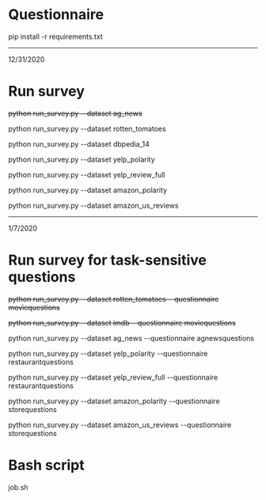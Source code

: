 # Questionnaire

pip install -r requirements.txt

--------------------------------------------------------------
12/31/2020
# Run survey
~~python run_survey.py --dataset ag_news~~

python run_survey.py --dataset rotten_tomatoes

python run_survey.py --dataset dbpedia_14

python run_survey.py --dataset yelp_polarity

python run_survey.py --dataset yelp_review_full

python run_survey.py --dataset amazon_polarity

python run_survey.py --dataset amazon_us_reviews

----------------------------------------------------------------
1/7/2020
# Run survey for task-sensitive questions

~~python run_survey.py --dataset rotten_tomatoes --questionnaire moviequestions~~

~~python run_survey.py --dataset imdb --questionnaire moviequestions~~

python run_survey.py --dataset ag_news --questionnaire agnewsquestions

python run_survey.py --dataset yelp_polarity --questionnaire restaurantquestions

python run_survey.py --dataset yelp_review_full --questionnaire restaurantquestions

python run_survey.py --dataset amazon_polarity --questionnaire storequestions

python run_survey.py --dataset amazon_us_reviews --questionnaire storequestions

# Bash script

job.sh